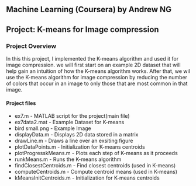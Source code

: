 ## Machine Learning (Coursera) by Andrew NG

## Project: K-means for Image compression

### Project Overview

In this this project, I implemented the K-means algorithm and used it for image compression. we will first start on an example 2D dataset that will help gain an intuition of how the K-means algorithm works. After that, we wil use the K-means algorithm for image compression by reducing the number of colors that occur in an image to only those that are most common in that image.

#### Project files

- ex7.m - MATLAB script for the project(main file)
- ex7data2.mat - Example Dataset for K-means
- bird small.png - Example Image
- displayData.m - Displays 2D data stored in a matrix
- drawLine.m - Draws a line over an exsiting figure
- plotDataPoints.m - Initialization for K-means centroids
- plotProgresskMeans.m - Plots each step of K-means as it proceeds
- runkMeans.m - Runs the K-means algorithm
- findClosestCentroids.m - Find closest centroids (used in K-means)
- computeCentroids.m - Compute centroid means (used in K-means)
- kMeansInitCentroids.m - Initialization for K-means centroids
